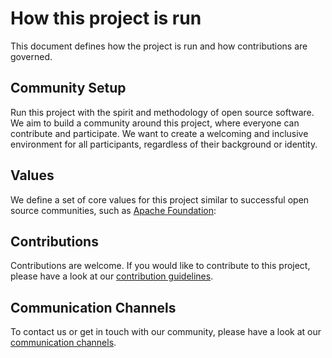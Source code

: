 # How this project is run

This document defines how the project is run and how contributions are governed.

## Community Setup

Run this project with the spirit and methodology of open source software. We aim to build a community around this project, where everyone can contribute and participate. We want to create a welcoming and inclusive environment for all participants, regardless of their background or identity.

## Values

We define a set of core values for this project similar to successful open source communities, such as [Apache Foundation](https://www.apache.org/foundation/policies/conduct):

## Contributions

Contributions are welcome. If you would like to contribute to this project, please have a look at our [contribution guidelines](CONTRIBUTING.md).

## Communication Channels

To contact us or get in touch with our community, please have a look at our [communication channels](SUPPORT.md#communication-channels).
